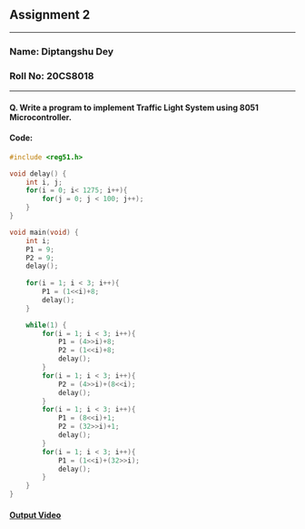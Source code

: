 ## **Assignment 2**
----------
### **Name**: Diptangshu Dey
### **Roll No**: 20CS8018
----------

#### **Q. Write a program to implement Traffic Light System using 8051 Microcontroller.**

#### Code:
```C
#include <reg51.h>

void delay() {
    int i, j;
    for(i = 0; i< 1275; i++){
        for(j = 0; j < 100; j++);
    }
}

void main(void) {
    int i;
    P1 = 9;
    P2 = 9;
    delay();
    
    for(i = 1; i < 3; i++){
        P1 = (1<<i)+8;
        delay();
    }

    while(1) {
        for(i = 1; i < 3; i++){
            P1 = (4>>i)+8;
            P2 = (1<<i)+8;
            delay();
        }
        for(i = 1; i < 3; i++){
            P2 = (4>>i)+(8<<i);
            delay();
        }
        for(i = 1; i < 3; i++){
            P1 = (8<<i)+1;
            P2 = (32>>i)+1;
            delay();
        }
        for(i = 1; i < 3; i++){
            P1 = (1<<i)+(32>>i);
            delay();
        }
    }
}
```

#### [Output Video](https://drive.google.com/file/d/1k3Pbr8Fxx_4KzwXdKkYnITdq3713YIGQ/view?usp=sharing)